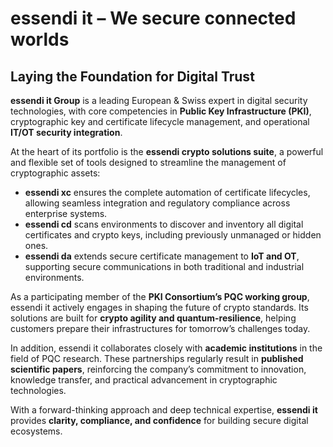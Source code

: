 # essendi it – We secure connected worlds

## Laying the Foundation for Digital Trust

**essendi it Group** is a leading European & Swiss expert in digital security technologies, with core competencies in **Public Key Infrastructure (PKI)**, cryptographic key and certificate lifecycle management, and operational **IT/OT security integration**.

At the heart of its portfolio is the **essendi crypto solutions suite**, a powerful and flexible set of tools designed to streamline the management of cryptographic assets:

- **essendi xc** ensures the complete automation of certificate lifecycles, allowing seamless integration and regulatory compliance across enterprise systems.
- **essendi cd** scans environments to discover and inventory all digital certificates and crypto keys, including previously unmanaged or hidden ones.
- **essendi da** extends secure certificate management to **IoT and OT**, supporting secure communications in both traditional and industrial environments.

As a participating member of the **PKI Consortium’s PQC working group**, essendi it actively engages in shaping the future of crypto standards. Its solutions are built for **crypto agility and quantum-resilience**, helping customers prepare their infrastructures for tomorrow’s challenges today.

In addition, essendi it collaborates closely with **academic institutions** in the field of PQC research. These partnerships regularly result in **published scientific papers**, reinforcing the company’s commitment to innovation, knowledge transfer, and practical advancement in cryptographic technologies.

With a forward-thinking approach and deep technical expertise, **essendi it** provides **clarity, compliance, and confidence** for building secure digital ecosystems.
